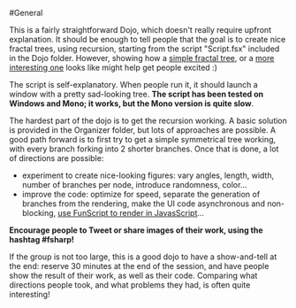 #General

This is a fairly straightforward Dojo, which doesn't really require upfront explanation. It should be enough to tell people that the goal is to create nice fractal trees, using recursion, starting from the script "Script.fsx" included in the Dojo folder. However, showing how a [simple fractal tree][simple-tree], or a [more interesting one][kidney-tree] looks like might help get people excited :)  

The script is self-explanatory. When people run it, it should launch a window with a pretty sad-looking tree. **The script has been tested on Windows and Mono; it works, but the Mono version is quite slow**.

The hardest part of the dojo is to get the recursion working. A basic solution is provided in the Organizer folder, but lots of approaches are possible. A good path forward is to first try to get a simple symmetrical tree working, with every branch forking into 2 shorter branches. Once that is done, a lot of directions are possible:  
* experiment to create nice-looking figures: vary angles, length, width, number of branches per node, introduce randomness, color...
* improve the code: optimize for speed, separate the generation of branches from the rendering, make the UI code asynchronous and non-blocking, [use FunScript to render in JavasScript][funscript]...  

**Encourage people to Tweet or share images of their work, using the hashtag #fsharp!**  

If the group is not too large, this is a good dojo to have a show-and-tell at the end: reserve 30 minutes at the end of the session, and have people show the result of their work, as well as their code. Comparing what directions people took, and what problems they had, is often quite interesting!  

[simple-tree]: https://raw.github.com/c4fsharp/Dojo-Fractal-Forest/master/Assets/tall-tree.jpg "Fractal tree"
[kidney-tree]: https://raw.github.com/c4fsharp/Dojo-Fractal-Forest/master/Assets/kidney-tree.jpg "Kidney-shaped fractal tree"
[funscript]:
http://lasandell.github.io/FractalFun/ "Fractal Tree with FunScript"
